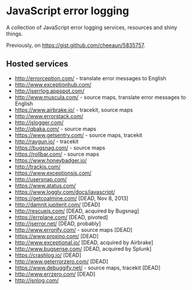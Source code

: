 JavaScript error logging
===

A collection of JavaScript error logging services, resources and shiny things.

Previously, on <https://gist.github.com/cheeaun/5835757>.

Hosted services
---

- http://errorception.com/ - translate error messages to English
- http://www.exceptionhub.com/
- http://jserrlog.appspot.com/
- http://www.muscula.com/ - source maps, translate error messages to English
- https://www.airbrake.io/ - tracekit, source maps
- http://www.errorstack.com/
- http://jslogger.com/
- http://qbaka.com/ - source maps
- https://www.getsentry.com/ - source maps, tracekit
- http://raygun.io/ - tracekit
- https://bugsnag.com/ - source maps
- https://rollbar.com/ - source maps
- https://www.honeybadger.io/
- http://trackjs.com/
- https://www.exceptionsjs.com/
- http://usersnap.com/
- https://www.atatus.com/
- https://www.loggly.com/docs/javascript/
- https://getcoalmine.com/ [DEAD, Nov 8, 2013]
- http://damnit.jupiterit.com/ [DEAD]
- http://rescuejs.com/ [DEAD, acquired by Bugsnag]
- https://errplane.com/ [DEAD, pivoted]
- http://jserror.net/ [DEAD, probably]
- http://www.errorify.com/ - source maps [DEAD]
- https://www.proxino.com/ [DEAD]
- http://www.exceptional.io/ [DEAD, acquired by Airbrake]
- http://www.bugsense.com/ [DEAD, acquired by Splunk]
- https://crashlog.io/ [DEAD]
- http://www.geterrorzero.com/ [DEAD]
- https://www.debuggify.net/ - source maps, tracekit [DEAD]
- http://www.errzero.com/ [DEAD]
- http://jsnlog.com/
